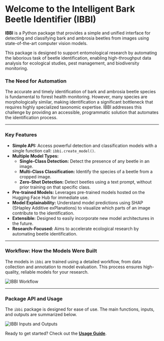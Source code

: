 # Welcome to the Intelligent Bark Beetle Identifier (IBBI)

**IBBI** is a Python package that provides a simple and unified interface for detecting and classifying bark and ambrosia beetles from images using state-of-the-art computer vision models.

This package is designed to support entomological research by automating the laborious task of beetle identification, enabling high-throughput data analysis for ecological studies, pest management, and biodiversity monitoring.

### The Need for Automation

The accurate and timely identification of bark and ambrosia beetle species is fundamental to forest health monitoring. However, many species are morphologically similar, making identification a significant bottleneck that requires highly specialized taxonomic expertise. IBBI addresses this challenge by providing an accessible, programmatic solution that automates the identification process.

---

### Key Features

* **Simple API:** Access powerful detection and classification models with a single function call: `ibbi.create_model()`.
* **Multiple Model Types:**
    * **Single-Class Detection:** Detect the presence of any beetle in an image.
    * **Multi-Class Classification:** Identify the species of a beetle from a cropped image.
    * **Zero-Shot Detection:** Detect beetles using a text prompt, without prior training on that specific class.
* **Pre-trained Models:** Leverages pre-trained models hosted on the Hugging Face Hub for immediate use.
* **Model Explainability:** Understand model predictions using SHAP (SHapley Additive exPlanations) to visualize which parts of an image contribute to the identification.
* **Extensible:** Designed to easily incorporate new model architectures in the future.
* **Research-Focused:** Aims to accelerate ecological research by automating beetle identification.

---

### Workflow: How the Models Were Built

The models in `ibbi` are trained using a detailed workflow, from data collection and annotation to model evaluation. This process ensures high-quality, reliable models for your research.

![IBBI Workflow](assets/images/data_flow_ibbi.png)

---

### Package API and Usage

The `ibbi` package is designed for ease of use. The main functions, inputs, and outputs are summarized below.

![IBBI Inputs and Outputs](assets/images/ibbi_inputs_outputs.png)

Ready to get started? Check out the **[Usage Guide](usage.md)**.
